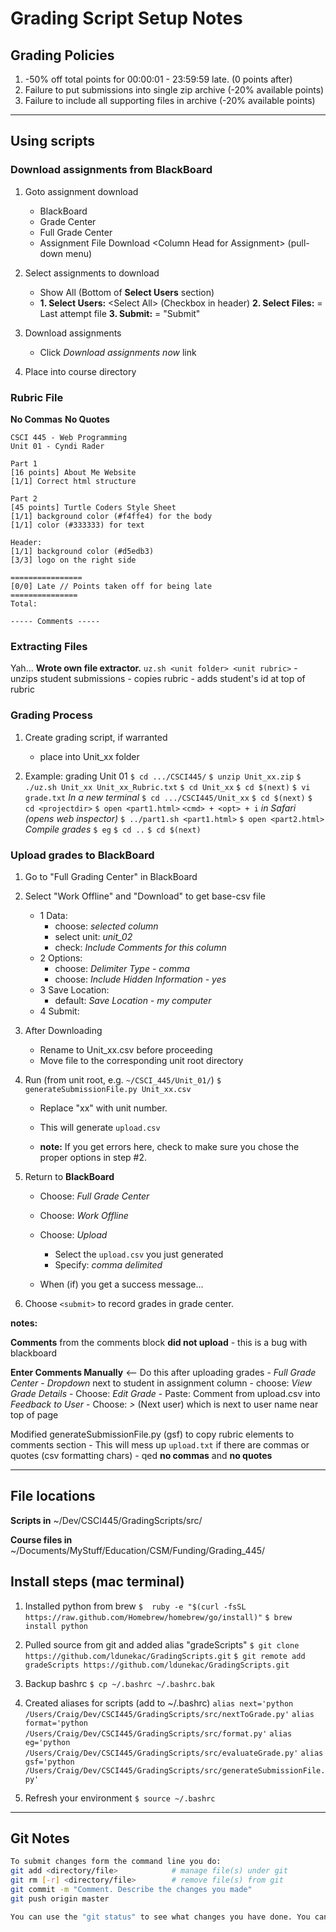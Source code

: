 # Grading Script Setup Notes

## Grading Policies
1. -50% off total points for 00:00:01 - 23:59:59 late.  (0 points after)
2. Failure to put submissions into single zip archive (-20% available points)
3. Failure to include all supporting files in archive (-20% available points)

***

## Using scripts

### Download assignments from BlackBoard
1. Goto assignment download
	- BlackBoard
	- Grade Center
	- Full Grade Center
	- Assignment File Download 
		\<Column Head for Assignment> (pull-down menu)

2. Select assignments to download
	- Show All (Bottom of **Select Users** section)
	- **1. Select Users:** \<Select All> (Checkbox in header)
	  **2. Select Files:** = Last attempt file
	  **3. Submit:** = "Submit"

3. Download assignments
	- Click *Download assignments now* link

4. Place into course directory

### Rubric File
**No Commas**
**No Quotes**

    CSCI 445 - Web Programming
    Unit 01 - Cyndi Rader
    
    Part 1
    [16 points] About Me Website
    [1/1] Correct html structure 
    
    Part 2
    [45 points] Turtle Coders Style Sheet
    [1/1] background color (#f4ffe4) for the body
    [1/1] color (#333333) for text
    
    Header:
    [1/1] background color (#d5edb3)
    [3/3] logo on the right side
    
    ================
    [0/0] Late // Points taken off for being late
    ===============
    Total:
    
    ----- Comments -----



### Extracting Files

Yah...  **Wrote own file extractor.**
    `uz.sh <unit folder> <unit rubric>`
    - unzips student submissions
    - copies rubric
    - adds student's id at top of rubric



### Grading Process
1. Create grading script, if warranted
    - place into Unit_xx folder
    
2. Example: grading Unit 01
`$ cd .../CSCI445/`
`$ unzip Unit_xx.zip`
`$ ./uz.sh Unit_xx Unit_xx_Rubric.txt`
`$ cd Unit_xx`
`$ cd $(next)`
`$ vi grade.txt`
*In a new terminal*
`$ cd .../CSCI445/Unit_xx`
`$ cd $(next)`
`$ cd <projectdir>`
`$ open <part1.html>`
    `<cmd> + <opt> + i` *in Safari (opens web inspector)*
`$ ../part1.sh <part1.html>`
`$ open <part2.html>`
*Compile grades*
`$ eg`
`$ cd ..`
`$ cd $(next)`

### Upload grades to BlackBoard
1. Go to "Full Grading Center" in BlackBoard

2. Select "Work Offline" and "Download" to get base-csv file
    - 1 Data: 
        - choose: *selected column*
        - select unit: *unit_02*
        - check: *Include Comments for this column*
    - 2 Options:
        - choose: *Delimiter Type - comma*
        - choose: *Include Hidden Information - yes*
    - 3 Save Location:
        - default: *Save Location - my computer*
    - 4 Submit:
    
3. After Downloading 
    - Rename to Unit_xx.csv before proceeding
    - Move file to the corresponding unit root directory

4. Run (from unit root, e.g. `~/CSCI_445/Unit_01/`)
`$ generateSubmissionFile.py Unit_xx.csv`  
    - Replace "xx" with unit number.
    - This will generate `upload.csv`

    - **note:** If you get errors here, check to make sure you chose the proper options in step #2.

5. Return to **BlackBoard**
    - Choose: *Full Grade Center*
    - Choose: *Work Offline*
    - Choose: *Upload*
    
        - Select the `upload.csv` you just generated
        - Specify: *comma delimited*
    - When (if) you get a success message...
    
6. Choose `<submit>` to record grades in grade center.

**notes:**

**Comments** from the comments block **did not upload**
    - this is a bug with blackboard

**Enter Comments Manually** <-- Do this after uploading grades
    - *Full Grade Center*
    - *Dropdown* next to student in assignment column
        - choose: *View Grade Details*
    - Choose: *Edit Grade*
    - Paste: Comment from upload.csv into *Feedback to User*
    - Choose: *\>*  (Next user) which is next to user name near top of page

Modified generateSubmissionFile.py (gsf) to copy rubric elements 
    to comments section
    - This will mess up `upload.txt` if there are commas or quotes (csv formatting chars)
    - qed **no commas** and **no quotes**

***

## File locations

**Scripts in**
~/Dev/CSCI445/GradingScripts/src/

**Course files in**
~/Documents/MyStuff/Education/CSM/Funding/Grading_445/

## Install steps (mac terminal)
1. Installed python from brew
	`$  ruby -e "$(curl -fsSL https://raw.github.com/Homebrew/homebrew/go/install)"`
	`$ brew install python`

2. Pulled source from git and added alias "gradeScripts"
	`$ git clone https://github.com/ldunekac/GradingScripts.git`
	`$ git remote add gradeScripts https://github.com/ldunekac/GradingScripts.git`

3. Backup bashrc
	`$ cp ~/.bashrc ~/.bashrc.bak`

4. Created aliases for scripts (add to ~/.bashrc)
    `alias next='python /Users/Craig/Dev/CSCI445/GradingScripts/src/nextToGrade.py'`
    `alias format='python /Users/Craig/Dev/CSCI445/GradingScripts/src/format.py'`
    `alias eg='python /Users/Craig/Dev/CSCI445/GradingScripts/src/evaluateGrade.py'`
    `alias gsf='python /Users/Craig/Dev/CSCI445/GradingScripts/src/generateSubmissionFile.py'`

5. Refresh your environment
	`$ source ~/.bashrc`

***

## Git Notes

``` bash
To submit changes form the command line you do:
git add <directory/file>            # manage file(s) under git 
git rm [-r] <directory/file>        # remove file(s) from git
git commit -m "Comment. Describe the changes you made"
git push origin master

You can use the "git status" to see what changes you have done. You can also use the command "git add ." This stage all the files and directories from your current directory.
```
